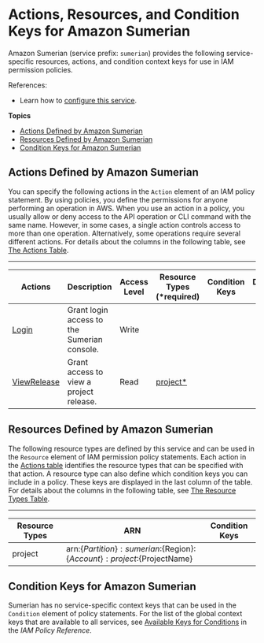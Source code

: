 # Actions, Resources, and Condition Keys for Amazon Sumerian<a name="list_amazonsumerian"></a>

Amazon Sumerian \(service prefix: `sumerian`\) provides the following service\-specific resources, actions, and condition context keys for use in IAM permission policies\.

References:
+ Learn how to [configure this service](https://docs.aws.amazon.com/sumerian/latest/userguide/)\.

**Topics**
+ [Actions Defined by Amazon Sumerian](#amazonsumerian-actions-as-permissions)
+ [Resources Defined by Amazon Sumerian](#amazonsumerian-resources-for-iam-policies)
+ [Condition Keys for Amazon Sumerian](#amazonsumerian-policy-keys)

## Actions Defined by Amazon Sumerian<a name="amazonsumerian-actions-as-permissions"></a>

You can specify the following actions in the `Action` element of an IAM policy statement\. By using policies, you define the permissions for anyone performing an operation in AWS\. When you use an action in a policy, you usually allow or deny access to the API operation or CLI command with the same name\. However, in some cases, a single action controls access to more than one operation\. Alternatively, some operations require several different actions\. For details about the columns in the following table, see [The Actions Table](reference_policies_actions-resources-contextkeys.md#actions_table)\.


****  

| Actions | Description | Access Level | Resource Types \(\*required\) | Condition Keys | Dependent Actions | 
| --- | --- | --- | --- | --- | --- | 
|   [ Login ](https://docs.aws.amazon.com/sumerian/latest/userguide/sumerian-permissions.html)  | Grant login access to the Sumerian console\. | Write |  |  |  | 
|   [ ViewRelease ](https://docs.aws.amazon.com/sumerian/latest/userguide/sumerian-permissions.html)  | Grant access to view a project release\. | Read |   [ project\* ](#amazonsumerian-project)   |  |  | 

## Resources Defined by Amazon Sumerian<a name="amazonsumerian-resources-for-iam-policies"></a>

The following resource types are defined by this service and can be used in the `Resource` element of IAM permission policy statements\. Each action in the [Actions table](#amazonsumerian-actions-as-permissions) identifies the resource types that can be specified with that action\. A resource type can also define which condition keys you can include in a policy\. These keys are displayed in the last column of the table\. For details about the columns in the following table, see [The Resource Types Table](reference_policies_actions-resources-contextkeys.md#resources_table)\.


****  

| Resource Types | ARN | Condition Keys | 
| --- | --- | --- | 
|   project  |  arn:$\{Partition\}:sumerian:$\{Region\}:$\{Account\}:project:$\{ProjectName\}  |  | 

## Condition Keys for Amazon Sumerian<a name="amazonsumerian-policy-keys"></a>

Sumerian has no service\-specific context keys that can be used in the `Condition` element of policy statements\. For the list of the global context keys that are available to all services, see [Available Keys for Conditions](reference_policies_condition-keys.html#AvailableKeys) in the *IAM Policy Reference*\.